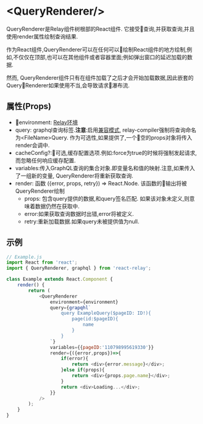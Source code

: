 # &lt;QueryRenderer/&gt;

QueryRenderer是Relay组件树根部的React组件. 它接受查询,并获取查询,并且使用render属性绘制查询结果.

作为React组件,QueryRenderer可以在任何可以绘制React组件的地方绘制,例如,不仅仅在顶部,也可以在其他组件或者容器里面;例如弹出窗口的延迟加载的数据.

然而, QueryRenderer组件只有在组件加载了之后才会开始加载数据,因此嵌套的QueryRenderer如果使用不当,会导致请求瀑布流.

## 属性(Props)
- environment: [Relay环境](relay-environment.md)
- query: graphql查询标签.**注意**:启用[兼容模式](relay-compat.md), relay-compiler强制将查询命名为&lt;FileName&gt;Query. 作为可选性,如果提供了,一个空的props对象将传入render会调中.
- cacheConfig?:可选,缓存配置选项.例如:force为true的时候将强制发起请求,而忽略任何响应缓存配置.
- variables:传入GraphQL查询的集合对象.即变量名和值的映射.注意,如果传入了一组新的变量, QueryRenderer将重新获取查询.
- render: 函数 ({error, props, retry}) => React.Node. 该函数的输出将被QueryRenderer绘制
    - props: 包含query提供的数据,和query签名匹配. 如果该对象未定义,则意味着数据仍然在获取中.
    - error:如果获取查询数据时出错,error将被定义.
    - retry:重新加载数据.如果query未被提供值为null.

## 示例
```javascript
// Example.js
import React from 'react';
import { QueryRenderer, graphql } from 'react-relay';

class Example extends React.Component {
    render() {
        return (
            <QueryRenderer
                environment={environment}
                query={grapqhl`
                    query ExampleQuery($pageID: ID!){
                        page(id:$pageID){
                            name
                        }
                    }
                `}
                variables={{pageID:'110798995619330'}}
                render={({error,props})=>{
                    if(error){
                        return <div>{error.message}</div>;
                    }else if(props){
                        return <div>{props.page.name}</div>;
                    }
                    return <div>Loading...</div>;
                }}
            />
        );
    }
}
```